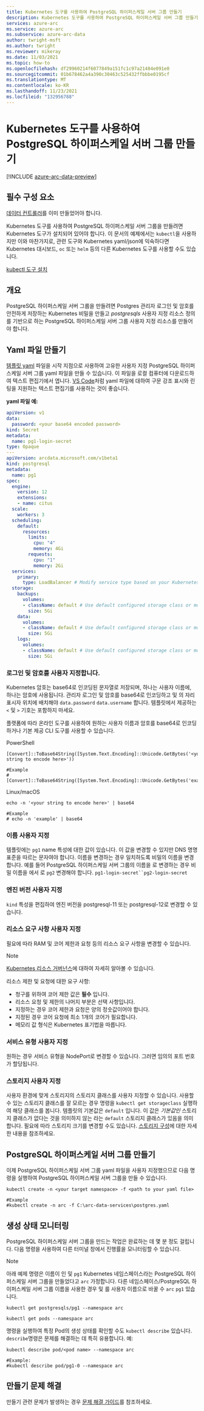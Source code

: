 ```yaml
---
title: Kubernetes 도구를 사용하여 PostgreSQL 하이퍼스케일 서버 그룹 만들기
description: Kubernetes 도구를 사용하여 PostgreSQL 하이퍼스케일 서버 그룹 만들기
services: azure-arc
ms.service: azure-arc
ms.subservice: azure-arc-data
author: twright-msft
ms.author: twright
ms.reviewer: mikeray
ms.date: 11/03/2021
ms.topic: how-to
ms.openlocfilehash: df29960214f6077849a151fc1c97a21484e091e0
ms.sourcegitcommit: 01b678462a4a390c30463c525432ffbbbe0195cf
ms.translationtype: MT
ms.contentlocale: ko-KR
ms.lasthandoff: 11/23/2021
ms.locfileid: "132956788"
---
```

# <a name="create-a-postgresql-hyperscale-server-group-using-kubernetes-tools"></a>Kubernetes 도구를 사용하여 PostgreSQL 하이퍼스케일 서버 그룹 만들기

[!INCLUDE [azure-arc-data-preview](../../../includes/azure-arc-data-preview.md)]

## <a name="prerequisites"></a>필수 구성 요소

[데이터 컨트롤러](plan-azure-arc-data-services.md)를 이미 만들었어야 합니다.

Kubernetes 도구를 사용하여 PostgreSQL 하이퍼스케일 서버 그룹을 만들려면 Kubernetes 도구가 설치되어 있어야 합니다.  이 문서의 예제에서는 `kubectl`을 사용하지만 이와 마찬가지로, 관련 도구와 Kubernetes yaml/json에 익숙하다면 Kubernetes 대시보드, `oc` 또는 `helm` 등의 다른 Kubernetes 도구를 사용할 수도 있습니다.

[kubectl 도구 설치](https://kubernetes.io/docs/tasks/tools/install-kubectl/)

## <a name="overview"></a>개요

PostgreSQL 하이퍼스케일 서버 그룹을 만들려면 Postgres 관리자 로그인 및 암호를 안전하게 저장하는 Kubernetes 비밀을 만들고 _postgresqls_ 사용자 지정 리소스 정의를 기반으로 하는 PostgreSQL 하이퍼스케일 서버 그룹 사용자 지정 리소스를 만들어야 합니다.

## <a name="create-a-yaml-file"></a>Yaml 파일 만들기

[템플릿 yaml](https://raw.githubusercontent.com/microsoft/azure_arc/main/arc_data_services/deploy/yaml/postgresql.yaml) 파일을 시작 지점으로 사용하여 고유한 사용자 지정 PostgreSQL 하이퍼스케일 서버 그룹 yaml 파일을 만들 수 있습니다.  이 파일을 로컬 컴퓨터에 다운로드하여 텍스트 편집기에서 엽니다.  [VS Code](https://code.visualstudio.com/download)처럼 yaml 파일에 대하여 구문 강조 표시와 린팅을 지원하는 텍스트 편집기를 사용하는 것이 좋습니다.

**yaml 파일 예:**

```yaml
apiVersion: v1
data:
  password: <your base64 encoded password>
kind: Secret
metadata:
  name: pg1-login-secret
type: Opaque
---
apiVersion: arcdata.microsoft.com/v1beta1
kind: postgresql
metadata:
  name: pg1
spec:
  engine:
    version: 12
    extensions:
    - name: citus
  scale:
    workers: 3
  scheduling:
    default:
      resources:
        limits:
          cpu: "4"
          memory: 4Gi
        requests:
          cpu: "1"
          memory: 2Gi
  services:
    primary:
      type: LoadBalancer # Modify service type based on your Kubernetes environment
  storage:
    backups:
      volumes:
      - className: default # Use default configured storage class or modify storage class based on your Kubernetes environment
        size: 5Gi
    data:
      volumes:
      - className: default # Use default configured storage class or modify storage class based on your Kubernetes environment
        size: 5Gi
    logs:
      volumes:
      - className: default # Use default configured storage class or modify storage class based on your Kubernetes environment
        size: 5Gi
```

### <a name="customizing-the-login-and-password"></a>로그인 및 암호를 사용자 지정합니다.
Kubernetes 암호는 base64로 인코딩된 문자열로 저장되며, 하나는 사용자 이름에, 하나는 암호에 사용됩니다.  관리자 로그인 및 암호를 base64로 인코딩하고 및 의 자리 표시자 위치에 배치해야 `data.password` `data.username` 합니다.  템플릿에서 제공하는 `<` 및 `>` 기호는 포함하지 마세요.

플랫폼에 따라 온라인 도구를 사용하여 원하는 사용자 이름과 암호를 base64로 인코딩하거나 기본 제공 CLI 도구를 사용할 수 있습니다.

PowerShell

```console
[Convert]::ToBase64String([System.Text.Encoding]::Unicode.GetBytes('<your string to encode here>'))

#Example
#[Convert]::ToBase64String([System.Text.Encoding]::Unicode.GetBytes('example'))

```

Linux/macOS

```console
echo -n '<your string to encode here>' | base64

#Example
# echo -n 'example' | base64
```

### <a name="customizing-the-name"></a>이름 사용자 지정

템플릿에는 `pg1` name 특성에 대한 값이 있습니다.  이 값을 변경할 수 있지만 DNS 명명 표준을 따르는 문자여야 합니다. 이름을 변경하는 경우 일치하도록 비밀의 이름을 변경합니다.  예를 들어 PostgreSQL 하이퍼스케일 서버 그룹의 이름을 로 변경하는 경우 비밀 이름을 에서 로 `pg2` 변경해야 합니다. `pg1-login-secret``pg2-login-secret`

### <a name="customizing-the-engine-version"></a>엔진 버전 사용자 지정

`kind` 특성을 편집하여 엔진 버전을 postgresql-11 또는 postgresql-12로 변경할 수 있습니다.

### <a name="customizing-the-resource-requirements"></a>리소스 요구 사항 사용자 지정

필요에 따라 RAM 및 코어 제한과 요청 등의 리소스 요구 사항을 변경할 수 있습니다.  

> [!NOTE]
> [Kubernetes 리소스 거버넌스](https://kubernetes.io/docs/concepts/configuration/manage-resources-containers/#resource-units-in-kubernetes)에 대하여 자세히 알아볼 수 있습니다.

리소스 제한 및 요청에 대한 요구 사항:
- 청구를 위하여 코어 제한 값은 **필수** 입니다.
- 리소스 요청 및 제한의 나머지 부분은 선택 사항입니다.
- 지정하는 경우 코어 제한과 요청은 양의 정숫값이어야 합니다.
- 지정된 경우 코어 요청에 최소 1개의 코어가 필요합니다.
- 메모리 값 형식은 Kubernetes 표기법을 따릅니다.  

### <a name="customizing-service-type"></a>서비스 유형 사용자 지정

원하는 경우 서비스 유형을 NodePort로 변경할 수 있습니다.  그러면 임의의 포트 번호가 할당됩니다.

### <a name="customizing-storage"></a>스토리지 사용자 지정

사용자 환경에 맞게 스토리지의 스토리지 클래스를 사용자 지정할 수 있습니다.  사용할 수 있는 스토리지 클래스를 잘 모르는 경우 명령을 `kubectl get storageclass` 실행하여 해당 클래스를 봅니다.  템플릿의 기본값은 `default` 입니다.  이 값은 _기본값인_ 스토리지 클래스가 없다는 것을 의미하지 않는 라는 `default` 스토리지 클래스가 있음을 의미합니다.   필요에 따라 스토리지 크기를 변경할 수도 있습니다.  [스토리지 구성](./storage-configuration.md)에 대한 자세한 내용을 참조하세요.

## <a name="creating-the-postgresql-hyperscale-server-group"></a>PostgreSQL 하이퍼스케일 서버 그룹 만들기

이제 PostgreSQL 하이퍼스케일 서버 그룹 yaml 파일을 사용자 지정했으므로 다음 명령을 실행하여 PostgreSQL 하이퍼스케일 서버 그룹을 만들 수 있습니다.

```console
kubectl create -n <your target namespace> -f <path to your yaml file>

#Example
#kubectl create -n arc -f C:\arc-data-services\postgres.yaml
```


## <a name="monitoring-the-creation-status"></a>생성 상태 모니터링

PostgreSQL 하이퍼스케일 서버 그룹을 만드는 작업은 완료하는 데 몇 분 정도 걸립니다. 다음 명령을 사용하여 다른 터미널 창에서 진행률을 모니터링할 수 있습니다.

> [!NOTE]
>  아래 예제 명령은 이름이 인 및 `pg1` Kubernetes 네임스페이스라는 PostgreSQL 하이퍼스케일 서버 그룹을 만들었다고 `arc` 가정합니다.  다른 네임스페이스/PostgreSQL 하이퍼스케일 서버 그룹 이름을 사용한 경우 및 를 사용자 이름으로 바꿀 수 `arc` `pg1` 있습니다.

```console
kubectl get postgresqls/pg1 --namespace arc
```

```console
kubectl get pods --namespace arc
```

명령을 실행하여 특정 Pod의 생성 상태를 확인할 수도 `kubectl describe` 있습니다.  `describe`명령은 문제를 해결하는 데 특히 유용합니다. 예:

```console
kubectl describe pod/<pod name> --namespace arc

#Example:
#kubectl describe pod/pg1-0 --namespace arc
```

## <a name="troubleshooting-creation-problems"></a>만들기 문제 해결

만들기 관련 문제가 발생하는 경우 [문제 해결 가이드](troubleshoot-guide.md)를 참조하세요.
